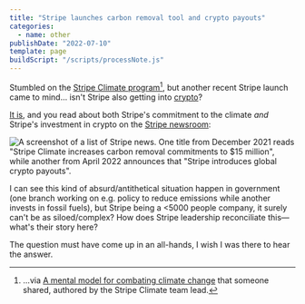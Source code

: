 ```yaml
---
title: "Stripe launches carbon removal tool and crypto payouts"
categories:
  - name: other
publishDate: "2022-07-10"
template: page
buildScript: "/scripts/processNote.js"
---
```


Stumbled on the [Stripe Climate program](https://stripe.com/climate)[^1], but another recent Stripe launch came to mind... isn't Stripe also getting into [crypto](https://en.wikipedia.org/wiki/Environmental_impact_of_cryptocurrencies)?

[It is](https://stripe.com/use-cases/crypto), and you read about both Stripe's commitment to the climate _and_ Stripe's investment in crypto on the [Stripe newsroom](https://stripe.com/newsroom/news):

![A screenshot of a list of Stripe news. One title from December 2021 reads "Stripe Climate increases carbon removal commitments to $15 million", while another from April 2022 announces that "Stripe introduces global crypto payouts".](/static/images/2022-07-10-stripe-newsroom.webp)

I can see this kind of absurd/antithetical situation happen in government (one branch working on e.g. policy to reduce emissions while another invests in fossil fuels), but Stripe being a <5000 people company, it surely can't be as siloed/complex? How does Stripe leadership reconciliate this—what's their story here?

The question must have come up in an all-hands, I wish I was there to hear the answer.

[^1]: ...via [A mental model for combating climate change](https://nanransohoff.com/A-mental-model-for-combating-climate-change-846be1769d374fa1b5b855407c93da66) that someone shared, authored by the Stripe Climate team lead.

